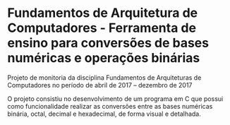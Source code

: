 # Fundamentos de Arquitetura de Computadores - Ferramenta de ensino para conversões de bases numéricas e operações binárias

Projeto de monitoria da disciplina Fundamentos de Arquiteturas de Computadores no período de abril de 2017 – dezembro de 2017

O projeto consistiu no desenvolvimento de um programa em C que possui como funcionalidade realizar as conversões entre as bases numéricas binária, octal, decimal e hexadecimal, de forma visual e detalhada.
